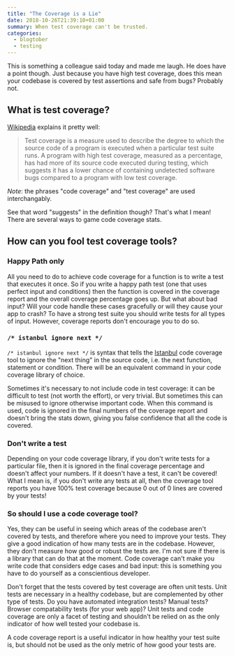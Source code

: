 ```yaml
---
title: "The Coverage is a Lie"
date: 2018-10-26T21:39:10+01:00
summary: When test coverage can't be trusted.
categories:
  - blogtober
  - testing
---
```


This is something a colleague said today and made me laugh. He does have a point though. Just because you have high test coverage, does this mean your codebase is covered by test assertions and safe from bugs? Probably not.

## What is test coverage?

[Wikipedia](https://en.wikipedia.org/wiki/Code_coverage) explains it pretty well:

> Test coverage is a measure used to describe the degree to which the source code of a program is executed when a particular test suite runs. A program with high test coverage, measured as a percentage, has had more of its source code executed during testing, which suggests it has a lower chance of containing undetected software bugs compared to a program with low test coverage.

_Note_: the phrases "code coverage" and "test coverage" are used interchangably.

See that word "suggests" in the definition though? That's what I mean! There are several ways to game code coverage stats.

## How can you fool test coverage tools?

### Happy Path only

All you need to do to achieve code coverage for a function is to write a test that executes it once. So if you write a happy path test (one that uses perfect input and conditions) then the function is covered in the coverage report and the overall coverage percentage goes up. But what about bad input? Will your code handle these cases gracefully or will they cause your app to crash? To have a strong test suite you should write tests for all types of input. However, coverage reports don't encourage you to do so.

### `/* istanbul ignore next */`

`/* istanbul ignore next */` is syntax that tells the [Istanbul](https://github.com/gotwarlost/istanbul) code coverage tool to ignore the "next thing" in the source code, i.e. the next function, statement or condition. There will be an equivalent command in your code coverage library of choice.

Sometimes it's necessary to not include code in test coverage: it can be difficult to test (not worth the effort), or very trivial. But sometimes this can be misused to ignore otherwise important code. When this command is used, code is ignored in the final numbers of the coverage report and doesn't bring the stats down, giving you false confidence that all the code is covered.

### Don't write a test

Depending on your code coverage library, if you don't write tests for a particular file, then it is ignored in the final coverage percentage and doesn't affect your numbers. If it doesn't have a test, it can't be covered! What I mean is, if you don't write any tests at all, then the coverage tool reports you have 100% test coverage because 0 out of 0 lines are covered by your tests!

### So should I use a code coverage tool?

Yes, they can be useful in seeing which areas of the codebase aren't covered by tests, and therefore where you need to improve your tests. They give a good indication of how many tests are in the codebase. However, they don't measure how good or robust the tests are. I'm not sure if there is a library that can do that at the moment. Code coverage can't make you write code that considers edge cases and bad input: this is something you have to do yourself as a conscientious developer.

Don't forget that the tests covered by test coverage are often unit tests. Unit tests are necessary in a healthy codebase, but are complemented by other type of tests. Do you have automated integration tests? Manual tests? Browser compatability tests (for your web app)? Unit tests and code coverage are only a facet of testing and shouldn't be relied on as the only indicator of how well tested your codebase is.

A code coverage report is a useful indicator in how healthy your test suite is, but should not be used as the only metric of how good your tests are.
